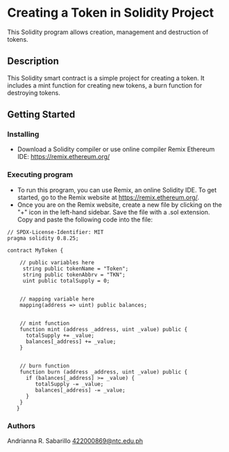 # Creating a Token in Solidity Project

This Solidity program allows creation, management and destruction of tokens.

## Description

This Solidity smart contract is a simple project for creating a token. It includes a mint function for creating new tokens, a burn function for destroying tokens.

## Getting Started

### Installing

* Download a Solidity compiler or use online compiler Remix Ethereum IDE: https://remix.ethereum.org/

### Executing program
* To run this program, you can use Remix, an online Solidity IDE. To get started, go to the Remix website at https://remix.ethereum.org/.
* Once you are on the Remix website, create a new file by clicking on the "+" icon in the left-hand sidebar. Save the file with a .sol extension. Copy and paste the following code into the file:
```
// SPDX-License-Identifier: MIT
pragma solidity 0.8.25;

contract MyToken {

    // public variables here
     string public tokenName = "Token";
     string public tokenAbbrv = "TKN";
     uint public totalSupply = 0; 


    // mapping variable here
    mapping(address => uint) public balances;


    // mint function
    function mint (address _address, uint _value) public {
      totalSupply += _value;
      balances[_address] += _value;
    }


    // burn function
    function burn (address _address, uint _value) public {
      if (balances[_address] >= _value) {
         totalSupply -= _value; 
         balances[_address] -= _value;
      }
    }  
   }  
```


### Authors
Andrianna R. Sabarillo
422000869@ntc.edu.ph
